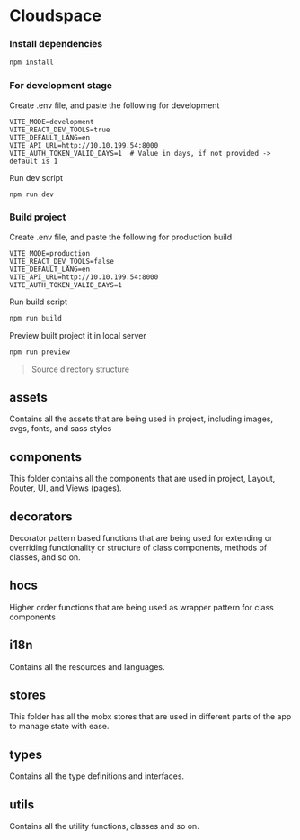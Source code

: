 # Cloudspace

### Install dependencies

```sh
npm install
```

### For development stage

Create .env file, and paste the following for development

```.env
VITE_MODE=development
VITE_REACT_DEV_TOOLS=true
VITE_DEFAULT_LANG=en
VITE_API_URL=http://10.10.199.54:8000
VITE_AUTH_TOKEN_VALID_DAYS=1  # Value in days, if not provided -> default is 1
```

Run dev script

```sh
npm run dev
```

### Build project

Create .env file, and paste the following for production build

```.env
VITE_MODE=production
VITE_REACT_DEV_TOOLS=false
VITE_DEFAULT_LANG=en
VITE_API_URL=http://10.10.199.54:8000
VITE_AUTH_TOKEN_VALID_DAYS=1
```

Run build script

```sh
npm run build
```

Preview built project it in local server

```sh
npm run preview
```

> Source directory structure

## assets

Contains all the assets that are being used in project, including images, svgs, fonts, and sass styles

## components

This folder contains all the components that are used in project, Layout, Router, UI, and Views (pages).

## decorators

Decorator pattern based functions that are being used for extending or overriding functionality or structure of class components, methods of classes, and so on.

## hocs

Higher order functions that are being used as wrapper pattern for class components

## i18n

Contains all the resources and languages.

## stores

This folder has all the mobx stores that are used in different parts of the app to manage state with ease.

## types

Contains all the type definitions and interfaces.

## utils

Contains all the utility functions, classes and so on.
